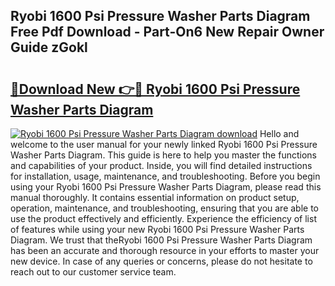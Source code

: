 ## Ryobi 1600 Psi Pressure Washer Parts Diagram Free Pdf Download - Part-On6 New Repair Owner Guide zGokl

# <h2><a href="http://dfon5nq.blite.top/?on=Ryobi+1600+Psi+Pressure+Washer+Parts+Diagram">🔗Download New 👉🔴 Ryobi 1600 Psi Pressure Washer Parts Diagram</a></h2>

[![Ryobi 1600 Psi Pressure Washer Parts Diagram download](https://i.imgur.com/lujVjoI.png)](http://dfon5nq.blite.top/?on=Ryobi+1600+Psi+Pressure+Washer+Parts+Diagram)
Hello and welcome to the user manual for your newly linked Ryobi 1600 Psi Pressure Washer Parts Diagram. This guide is here to help you master the functions and capabilities of your product. Inside, you will find detailed instructions for installation, usage, maintenance, and troubleshooting. Before you begin using your Ryobi 1600 Psi Pressure Washer Parts Diagram, please read this manual thoroughly. It contains essential information on product setup, operation, maintenance, and troubleshooting, ensuring that you are able to use the product effectively and efficiently. Experience the efficiency of list of features while using your new Ryobi 1600 Psi Pressure Washer Parts Diagram. We trust that theRyobi 1600 Psi Pressure Washer Parts Diagram has been an accurate and thorough resource in your efforts to master your new device. In case of any queries or concerns, please do not hesitate to reach out to our customer service team.

